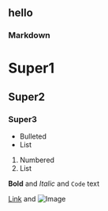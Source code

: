 ## hello


### Markdown

# Super1
## Super2
### Super3

- Bulleted
- List

1. Numbered
2. List

**Bold** and _Italic_ and `Code` text

[Link](url) and ![Image](src)
